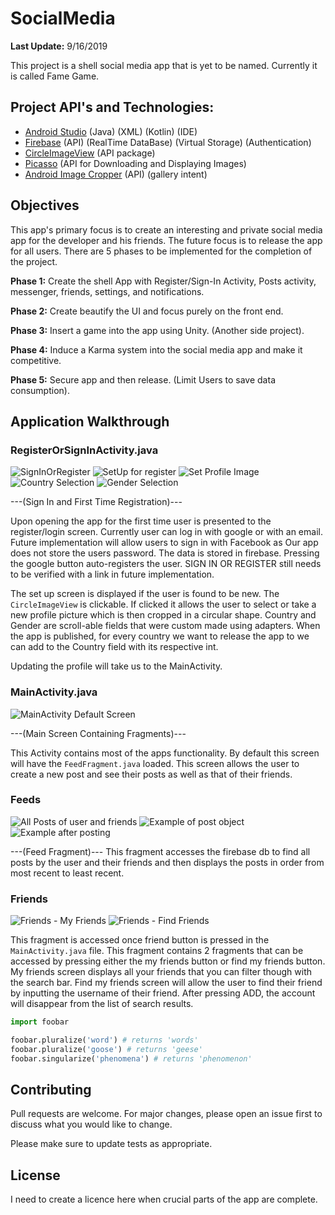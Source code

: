 # SocialMedia
**Last Update:** 9/16/2019

This project is a shell social media app that is yet to be named. Currently it is called Fame Game.


## Project API's and Technologies:
  - [Android Studio] (Java) (XML) (Kotlin) (IDE)
  - [Firebase] (API) (RealTime DataBase) (Virtual Storage) (Authentication)
  - [CircleImageView] (API package)
  - [Picasso] (API for Downloading and Displaying Images)
  - [Android Image Cropper] (API) (gallery intent)

## Objectives

This app's primary focus is to create an interesting and private social media app for the developer and his friends. The future focus is to release the app for all users.
There are 5 phases to be implemented for the completion of the project.

**Phase 1:** Create the shell App with Register/Sign-In Activity, Posts activity, messenger, friends, settings, and notifications.

**Phase 2:** Create beautify the UI and focus purely on the front end.

**Phase 3:** Insert a game into the app using Unity. (Another side project).

**Phase 4:** Induce a Karma system into the social media app and make it competitive. 

**Phase 5:** Secure app and then release. (Limit Users to save data consumption).
 
## Application Walkthrough

### RegisterOrSignInActivity.java 

![SignInOrRegister](https://firebasestorage.googleapis.com/v0/b/socialmedia-310cd.appspot.com/o/ScreenShots%2F1.jpg?alt=media&token=199ba9da-7c81-4d3c-9a02-1558bbbba416)
![SetUp for register](https://firebasestorage.googleapis.com/v0/b/socialmedia-310cd.appspot.com/o/ScreenShots%2F2.jpg?alt=media&token=7aa05d3f-5eb2-42e3-a74e-84104cf9f23e)
![Set Profile Image](https://firebasestorage.googleapis.com/v0/b/socialmedia-310cd.appspot.com/o/ScreenShots%2F3.jpg?alt=media&token=968e8ddd-a1eb-4410-8325-21de923496ec)
![Country Selection](https://firebasestorage.googleapis.com/v0/b/socialmedia-310cd.appspot.com/o/ScreenShots%2F6.jpg?alt=media&token=bdc32b05-940b-4f82-aa21-829e6550873e)
![Gender Selection](https://firebasestorage.googleapis.com/v0/b/socialmedia-310cd.appspot.com/o/ScreenShots%2F7.jpg?alt=media&token=ae32a030-8c3b-4519-a8d6-46239f46f2ad)

---(Sign In and  First Time Registration)---

Upon opening the app for the first time user is presented to the register/login screen. Currently user can log in with google or with an email. Future implementation will allow users to sign in with Facebook as  Our app does not store the users password. The data is stored in firebase.
Pressing the google button auto-registers the user. SIGN IN OR REGISTER still needs to be verified with a link in future implementation. 

The set up screen is displayed if the user is found to be new. The ```CircleImageView``` is clickable. If clicked it allows the user to select or take a new profile picture which is then cropped in a circular shape. Country and Gender are scroll-able fields that were custom made using adapters. When the app is published, for every country we want to release the app to we can add to the Country field with its respective int.

Updating the profile will take us to the MainActivity. 

### MainActivity.java

![MainActivity Default Screen](https://firebasestorage.googleapis.com/v0/b/socialmedia-310cd.appspot.com/o/ScreenShots%2F8.jpg?alt=media&token=8a315667-0467-424f-afa9-33daccb6a693)

---(Main Screen Containing Fragments)---

This Activity contains most of the apps functionality. By default this screen will have the ```FeedFragment.java``` loaded. This screen allows the user to create a new post and see their posts as well as that of their friends. 

### Feeds

![All Posts of user and friends](https://firebasestorage.googleapis.com/v0/b/socialmedia-310cd.appspot.com/o/ScreenShots%2F11.jpg?alt=media&token=b286291a-5e55-431a-a599-f943a3f93c72)
![Example of post object](https://firebasestorage.googleapis.com/v0/b/socialmedia-310cd.appspot.com/o/ScreenShots%2F12.jpg?alt=media&token=604ba37b-2926-45d8-85f7-c294ed67d66c)
![Example after posting](https://firebasestorage.googleapis.com/v0/b/socialmedia-310cd.appspot.com/o/ScreenShots%2F13.jpg?alt=media&token=a571f534-f687-4af0-9bda-ee48fe9e5610)

---(Feed Fragment)---
This fragment accesses the firebase db to find all posts by the user and their friends and then displays the posts in order from most recent to least recent.

### Friends

![Friends - My Friends](https://firebasestorage.googleapis.com/v0/b/socialmedia-310cd.appspot.com/o/ScreenShots%2F9.jpg?alt=media&token=c7533ac8-172f-4544-aa60-aa995b8631ef)
![Friends - Find Friends](https://firebasestorage.googleapis.com/v0/b/socialmedia-310cd.appspot.com/o/ScreenShots%2F10.jpg?alt=media&token=9c170110-e474-49a6-a014-f561d59d1561)

This fragment is accessed once friend button is pressed in the ```MainActivity.java``` file. This fragment contains 2 fragments that can be accessed by pressing either the my friends button or find my friends button. My friends screen displays all your friends that you can filter though with the search bar. Find my friends screen will allow the user to find their friend by inputting the username of their friend. After pressing ADD, the account will disappear from the list of search results. 

```python
import foobar

foobar.pluralize('word') # returns 'words'
foobar.pluralize('goose') # returns 'geese'
foobar.singularize('phenomena') # returns 'phenomenon'
```

## Contributing
Pull requests are welcome. For major changes, please open an issue first to discuss what you would like to change.

Please make sure to update tests as appropriate.

## License
I need to create a licence here when crucial parts of the app are complete.

[Android Studio]: <https://https://developer.android.com/>
[Firebase]: <https://firebase.google.com/>
[Picasso]: <https://square.github.io/picasso/>
[Android Image Cropper]: <https://github.com/ArthurHub/Android-Image-Cropper>
[CircleImageView]:<https://github.com/hdodenhof/CircleImageView>